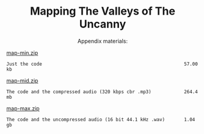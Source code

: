 <center> <h1> Mapping The Valleys of The Uncanny </h1> </center> 

<center> Appendix materials: </center> 

[map-min.zip](https://danielmkarlsson.com/map-min.zip)

```Just the code                                                    57.00 kb```

[map-mid.zip](https://danielmkarlsson.com/map-mid.zip)

```The code and the compressed audio (320 kbps cbr .mp3)            264.4 mb```

[map-max.zip](https://danielmkarlsson.com/map-max.zip)

```The code and the uncompressed audio (16 bit 44.1 kHz .wav)       1.04  gb```
